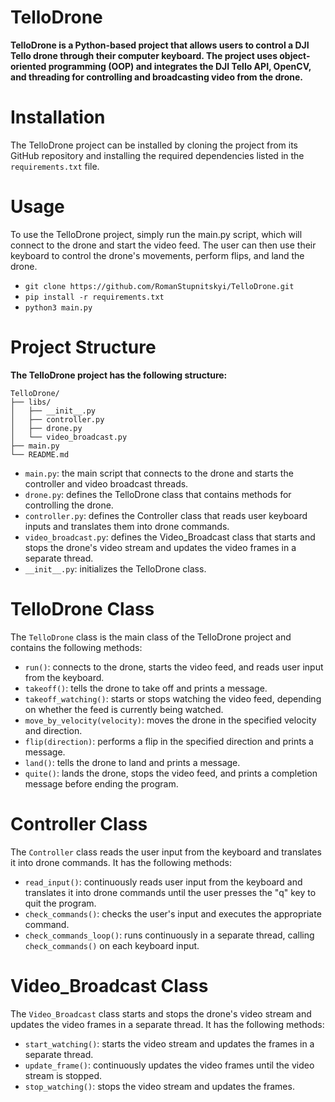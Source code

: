 # TelloDrone
**TelloDrone is a Python-based project that allows users to control a DJI Tello drone through their computer keyboard. The project uses object-oriented programming (OOP) and integrates the DJI Tello API, OpenCV, and threading for controlling and broadcasting video from the drone.**

# Installation
The TelloDrone project can be installed by cloning the project from its GitHub repository and installing the required dependencies listed in the `requirements.txt` file.

# Usage
To use the TelloDrone project, simply run the main.py script, which will connect to the drone and start the video feed. The user can then use their keyboard to control the drone's movements, perform flips, and land the drone.
- `git clone https://github.com/RomanStupnitskyi/TelloDrone.git`
- `pip install -r requirements.txt`
- `python3 main.py`

# Project Structure
**The TelloDrone project has the following structure:**  

```
TelloDrone/
├── libs/
│   ├── __init__.py
│   ├── controller.py
│   ├── drone.py
│   └── video_broadcast.py
├── main.py
└── README.md
```

- `main.py`: the main script that connects to the drone and starts the controller and video broadcast threads.
- `drone.py`: defines the TelloDrone class that contains methods for controlling the drone.
- `controller.py`: defines the Controller class that reads user keyboard inputs and translates them into drone commands.
- `video_broadcast.py`: defines the Video_Broadcast class that starts and stops the drone's video stream and updates the video frames in a separate thread.
- `__init__.py`: initializes the TelloDrone class.

# TelloDrone Class
The `TelloDrone` class is the main class of the TelloDrone project and contains the following methods:

- `run()`: connects to the drone, starts the video feed, and reads user input from the keyboard.
- `takeoff()`: tells the drone to take off and prints a message.
- `takeoff_watching()`: starts or stops watching the video feed, depending on whether the feed is currently being watched.
- `move_by_velocity(velocity)`: moves the drone in the specified velocity and direction.
- `flip(direction)`: performs a flip in the specified direction and prints a message.
- `land()`: tells the drone to land and prints a message.
- `quite()`: lands the drone, stops the video feed, and prints a completion message before ending the program.

# Controller Class
The `Controller` class reads the user input from the keyboard and translates it into drone commands. It has the following methods:

- `read_input()`: continuously reads user input from the keyboard and translates it into drone commands until the user presses the "q" key to quit the program.
- `check_commands()`: checks the user's input and executes the appropriate command.
- `check_commands_loop()`: runs continuously in a separate thread, calling `check_commands()` on each keyboard input.

# Video_Broadcast Class
The `Video_Broadcast` class starts and stops the drone's video stream and updates the video frames in a separate thread. It has the following methods:

- `start_watching()`: starts the video stream and updates the frames in a separate thread.
- `update_frame()`: continuously updates the video frames until the video stream is stopped.
- `stop_watching()`: stops the video stream and updates the frames.

